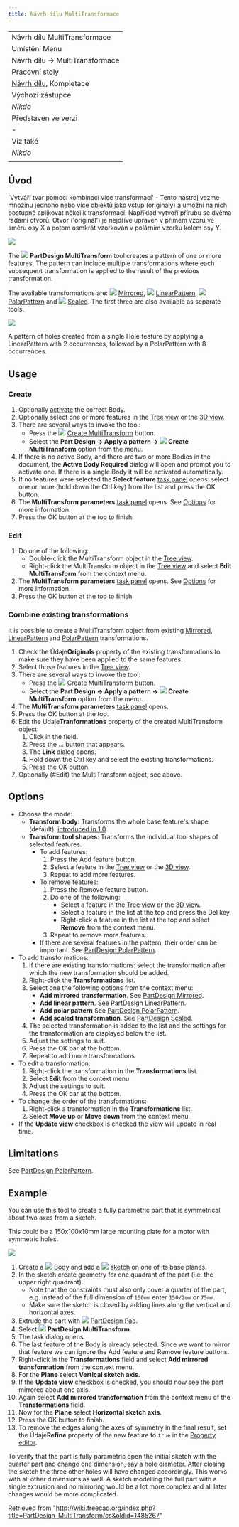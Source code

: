```yaml
---
title: Návrh dílu MultiTransformace
---
```

|  |
| --- |
| Návrh dílu MultiTransformace |
| Umístění Menu |
| Návrh dílu -> MultiTransformace |
| Pracovní stoly |
| [Návrh dílu](/PartDesign_Workbench/cs "PartDesign Workbench/cs"), Kompletace |
| Výchozí zástupce |
| *Nikdo* |
| Představen ve verzi |
| - |
| Viz také |
| *Nikdo* |
|  |

## Úvod

'Vytváří tvar pomocí kombinací více transformací' - Tento nástroj vezme množinu jednoho nebo více objektů jako vstup (originály) a umožní na nich postupně aplikovat několik transformací. Například vytvoří přírubu se dvěma řadami otvorů. Otvor ('originál') je nejdříve upraven v přímém vzoru ve směru osy X a potom osmkrát vzorkován v polárním vzorku kolem osy Y.

![](/images/Multitransform_example.png)

The ![](/images/PartDesign_MultiTransform.svg) **PartDesign MultiTransform** tool creates a pattern of one or more features. The pattern can include multiple transformations where each subsequent transformation is applied to the result of the previous transformation.

The available transformations are: ![](/images/PartDesign_Mirrored.svg) [Mirrored](/PartDesign_Mirrored "PartDesign Mirrored"), ![](/images/PartDesign_LinearPattern.svg) [LinearPattern](/PartDesign_LinearPattern "PartDesign LinearPattern"), ![](/images/PartDesign_PolarPattern.svg) [PolarPattern](/PartDesign_PolarPattern "PartDesign PolarPattern") and ![](/images/PartDesign_Scaled.svg) [Scaled](/PartDesign_Scaled "PartDesign Scaled"). The first three are also available as separate tools.

![](/images/Multitransform_example.png)

A pattern of holes created from a single Hole feature by applying a LinearPattern with 2 occurrences, followed by a PolarPattern with 8 occurrences.

## Usage

### Create

1. Optionally [activate](/PartDesign_Body#Active_status "PartDesign Body") the correct Body.
2. Optionally select one or more features in the [Tree view](/Tree_view "Tree view") or the [3D view](/3D_view "3D view").
3. There are several ways to invoke the tool:
   * Press the ![](/images/PartDesign_MultiTransform.svg) [Create MultiTransform](/PartDesign_MultiTransform "PartDesign MultiTransform") button.
   * Select the **Part Design → Apply a pattern → ![](/images/PartDesign_MultiTransform.svg) Create MultiTransform** option from the menu.
4. If there is no active Body, and there are two or more Bodies in the document, the **Active Body Required** dialog will open and prompt you to activate one. If there is a single Body it will be activated automatically.
5. If no features were selected the **Select feature** [task panel](/Task_panel "Task panel") opens: select one or more (hold down the Ctrl key) from the list and press the OK button.
6. The **MultiTransform parameters** [task panel](/Task_panel "Task panel") opens. See [Options](#Options) for more information.
7. Press the OK button at the top to finish.

### Edit

1. Do one of the following:
   * Double-click the MultiTransform object in the [Tree view](/Tree_view "Tree view").
   * Right-click the MultiTransform object in the [Tree view](/Tree_view "Tree view") and select **Edit MultiTransform** from the context menu.
2. The **MultiTransform parameters** [task panel](/Task_panel "Task panel") opens. See [Options](#Options) for more information.
3. Press the OK button at the top to finish.

### Combine existing transformations

It is possible to create a MultiTransform object from existing [Mirrored](/PartDesign_Mirrored "PartDesign Mirrored"), [LinearPattern](/PartDesign_LinearPattern "PartDesign LinearPattern") and [PolarPattern](/PartDesign_PolarPattern "PartDesign PolarPattern") transformations.

1. Check the Údaje**Originals** property of the existing transformations to make sure they have been applied to the same features.
2. Select those features in the [Tree view](/Tree_view "Tree view").
3. There are several ways to invoke the tool:
   * Press the ![](/images/PartDesign_MultiTransform.svg) [Create MultiTransform](/PartDesign_MultiTransform "PartDesign MultiTransform") button.
   * Select the **Part Design → Apply a pattern → ![](/images/PartDesign_MultiTransform.svg) Create MultiTransform** option from the menu.
4. The **MultiTransform parameters** [task panel](/Task_panel "Task panel") opens.
5. Press the OK button at the top.
6. Edit the Údaje**Tranformations** property of the created MultiTransform object:
   1. Click in the field.
   2. Press the ... button that appears.
   3. The **Link** dialog opens.
   4. Hold down the Ctrl key and select the existing transformations.
   5. Press the OK button.
7. Optionally (#Edit) the MultiTransform object, see above.

## Options

* Choose the mode:
  + **Transform body**: Transforms the whole base feature's shape (default). [introduced in 1.0](/Release_notes_1.0 "Release notes 1.0")
  + **Transform tool shapes**: Transforms the individual tool shapes of selected features.
    - To add features:
      1. Press the Add feature button.
      2. Select a feature in the [Tree view](/Tree_view "Tree view") or the [3D view](/3D_view "3D view").
      3. Repeat to add more features.
    - To remove features:
      1. Press the Remove feature button.
      2. Do one of the following:
         * Select a feature in the [Tree view](/Tree_view "Tree view") or the [3D view](/3D_view "3D view").
         * Select a feature in the list at the top and press the Del key.
         * Right-click a feature in the list at the top and select **Remove** from the context menu.
      3. Repeat to remove more features.
    - If there are several features in the pattern, their order can be important. See [PartDesign PolarPattern](/PartDesign_PolarPattern#Ordering_features "PartDesign PolarPattern").
* To add transformations:
  1. If there are existing transformations: select the transformation after which the new transformation should be added.
  2. Right-click the **Transformations** list.
  3. Select one the following options from the context menu:
     + **Add mirrored transformation**. See [PartDesign Mirrored](/PartDesign_Mirrored "PartDesign Mirrored").
     + **Add linear pattern**. See [PartDesign LinearPattern](/PartDesign_LinearPattern "PartDesign LinearPattern").
     + **Add polar pattern** See [PartDesign PolarPattern](/PartDesign_PolarPattern "PartDesign PolarPattern").
     + **Add scaled transformation**. See [PartDesign Scaled](/PartDesign_Scaled "PartDesign Scaled").
  4. The selected transformation is added to the list and the settings for the transformation are displayed below the list.
  5. Adjust the settings to suit.
  6. Press the OK bar at the bottom.
  7. Repeat to add more transformations.
* To edit a transformation:
  1. Right-click the transformation in the **Transformations** list.
  2. Select **Edit** from the context menu.
  3. Adjust the settings to suit.
  4. Press the OK bar at the bottom.
* To change the order of the transformations:
  1. Right-click a transformation in the **Transformations** list.
  2. Select **Move up** or **Move down** from the context menu.
* If the **Update view** checkbox is checked the view will update in real time.

## Limitations

See [PartDesign PolarPattern](/PartDesign_PolarPattern#Limitations "PartDesign PolarPattern").

## Example

You can use this tool to create a fully parametric part that is symmetrical about two axes from a sketch.

This could be a 150x100x10mm large mounting plate for a motor with symmetric holes.

![](/images/PartDesign_MultiTransform_Example2.png)

1. Create a ![](/images/PartDesign_Body.svg) [Body](/PartDesign_Body "PartDesign Body") and add a ![](/images/PartDesign_NewSketch.svg) [sketch](/PartDesign_NewSketch "PartDesign NewSketch") on one of its base planes.
2. In the sketch create geometry for one quadrant of the part (i.e. the upper right quadrant).
   * Note that the constraints must also only cover a quarter of the part, e.g. instead of the full dimension of `150mm` enter `150/2mm` or `75mm`.
   * Make sure the sketch is closed by adding lines along the vertical and horizontal axes.
3. Extrude the part with ![](/images/PartDesign_Pad.svg) [PartDesign Pad](/PartDesign_Pad "PartDesign Pad").
4. Select ![](/images/PartDesign_MultiTransform.svg) **PartDesign MultiTransform**.
5. The task dialog opens.
6. The last feature of the Body is already selected. Since we want to mirror that feature we can ignore the Add feature and Remove feature buttons.
7. Right-click in the **Transformations** field and select **Add mirrored transformation** from the context menu.
8. For the **Plane** select **Vertical sketch axis**.
9. If the **Update view** checkbox is checked, you should now see the part mirrored about one axis.
10. Again select **Add mirrored transformation** from the context menu of the **Transformations** field.
11. Now for the **Plane** select **Horizontal sketch axis**.
12. Press the OK button to finish.
13. To remove the edges along the axes of symmetry in the final result, set the Údaje**Refine** property of the new feature to `true` in the [Property editor](/Property_editor "Property editor").

To verify that the part is fully parametric open the initial sketch with the quarter part and change one dimension, say a hole diameter. After closing the sketch the three other holes will have changed accordingly. This works with all other dimensions as well. A sketch modelling the full part with a single extrusion and no mirroring would be a lot more complex and all later changes would be more complicated.

Retrieved from "<http://wiki.freecad.org/index.php?title=PartDesign_MultiTransform/cs&oldid=1485267>"